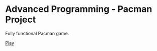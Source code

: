 
# Advanced Programming - Pacman Project


Fully functional Pacman game.


[Play](https://jkmoona.github.io/PacmanGame/)
